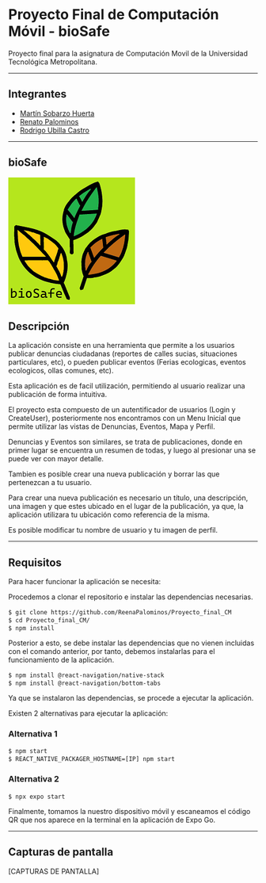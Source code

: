 # Proyecto Final de Computación Móvil - bioSafe
Proyecto final para la asignatura de Computación Movil de la Universidad Tecnológica Metropolitana.

---

## Integrantes
* [Martín Sobarzo Huerta](https://github.com/Meshdako)
* [Renato Palominos](https://github.com/ReenaPalominos)
* [Rodrigo Ubilla Castro](https://github.com/RodrigoUbillaC)

---

## bioSafe
![bioSafe](./assets/hojas256.png)


## Descripción

La aplicación consiste en una herramienta que permite a los usuarios publicar denuncias ciudadanas (reportes de calles sucias, situaciones particulares, etc), o pueden publicar eventos (Ferias ecologicas, eventos ecologicos, ollas comunes, etc).

Esta aplicación es de facil utilización, permitiendo al usuario realizar una publicación de forma intuitiva.

El proyecto esta compuesto de un autentificador de usuarios (Login y CreateUser), posteriormente nos encontramos con un Menu Inicial que permite utilizar las vistas de Denuncias, Eventos, Mapa y Perfil.

Denuncias y Eventos son similares, se trata de publicaciones, donde en primer lugar se encuentra un resumen de todas, y luego al presionar una se puede ver con mayor detalle.

Tambien es posible crear una nueva publicación y borrar las que pertenezcan a tu usuario.

Para crear una nueva publicación es necesario un título, una descripción, una imagen y que estes ubicado en el lugar de la publicación, ya que, la aplicación utilizara tu ubicación como referencia de la misma.

Es posible modificar tu nombre de usuario y tu imagen de perfil.


---

## Requisitos

Para hacer funcionar la aplicación se necesita:

Procedemos a clonar el repositorio e instalar las dependencias necesarias.

```
$ git clone https://github.com/ReenaPalominos/Proyecto_final_CM
$ cd Proyecto_final_CM/
$ npm install
```
Posterior a esto, se debe instalar las dependencias que no vienen incluidas con el comando anterior, por tanto, debemos instalarlas para el funcionamiento de la aplicación.

```
$ npm install @react-navigation/native-stack
$ npm install @react-navigation/bottom-tabs
```
Ya que se instalaron las dependencias, se procede a ejecutar la aplicación.

Existen 2 alternativas para ejecutar la aplicación:

### Alternativa 1
```
$ npm start
$ REACT_NATIVE_PACKAGER_HOSTNAME=[IP] npm start
```

### Alternativa 2
```
$ npx expo start
```

Finalmente, tomamos la nuestro dispositivo móvil y escaneamos el código QR que nos aparece en la terminal en la aplicación de Expo Go.

---

## Capturas de pantalla

[CAPTURAS DE PANTALLA]

